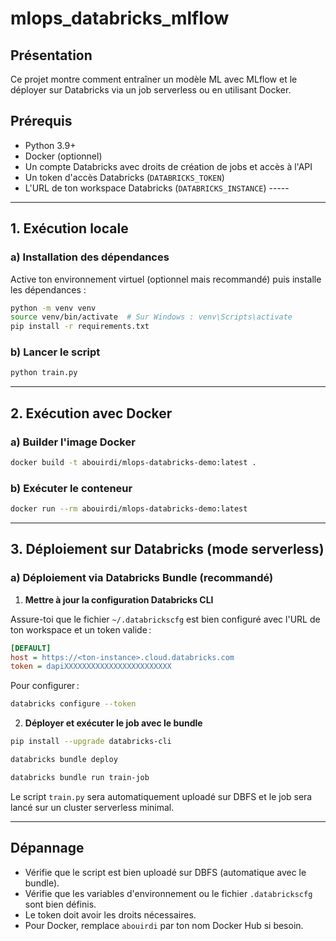 # mlops_databricks_mlflow

## Présentation
Ce projet montre comment entraîner un modèle ML avec MLflow et le déployer sur Databricks via un job serverless ou en utilisant Docker.

## Prérequis
- Python 3.9+
- Docker (optionnel)
- Un compte Databricks avec droits de création de jobs et accès à l'API
- Un token d'accès Databricks (`DATABRICKS_TOKEN`)
- L'URL de ton workspace Databricks (`DATABRICKS_INSTANCE`)  -----

---

## 1. Exécution locale

### a) Installation des dépendances

Active ton environnement virtuel (optionnel mais recommandé) puis installe les dépendances :

```bash
python -m venv venv
source venv/bin/activate  # Sur Windows : venv\Scripts\activate
pip install -r requirements.txt
```

### b) Lancer le script

```bash
python train.py
```

---

## 2. Exécution avec Docker

### a) Builder l'image Docker

```bash
docker build -t abouirdi/mlops-databricks-demo:latest .
```

### b) Exécuter le conteneur

```bash
docker run --rm abouirdi/mlops-databricks-demo:latest
```

---

## 3. Déploiement sur Databricks (mode serverless)

### a) Déploiement via Databricks Bundle (recommandé)

1. **Mettre à jour la configuration Databricks CLI**

Assure-toi que le fichier `~/.databrickscfg` est bien configuré avec l'URL de ton workspace et un token valide :

```ini
[DEFAULT]
host = https://<ton-instance>.cloud.databricks.com
token = dapiXXXXXXXXXXXXXXXXXXXXXXXX
```

Pour configurer :
```bash
databricks configure --token
```

2. **Déployer et exécuter le job avec le bundle**

```bash
pip install --upgrade databricks-cli

databricks bundle deploy

databricks bundle run train-job
```

Le script `train.py` sera automatiquement uploadé sur DBFS et le job sera lancé sur un cluster serverless minimal.

---

## Dépannage
- Vérifie que le script est bien uploadé sur DBFS (automatique avec le bundle).
- Vérifie que les variables d'environnement ou le fichier `.databrickscfg` sont bien définis.
- Le token doit avoir les droits nécessaires.
- Pour Docker, remplace `abouirdi` par ton nom Docker Hub si besoin.
